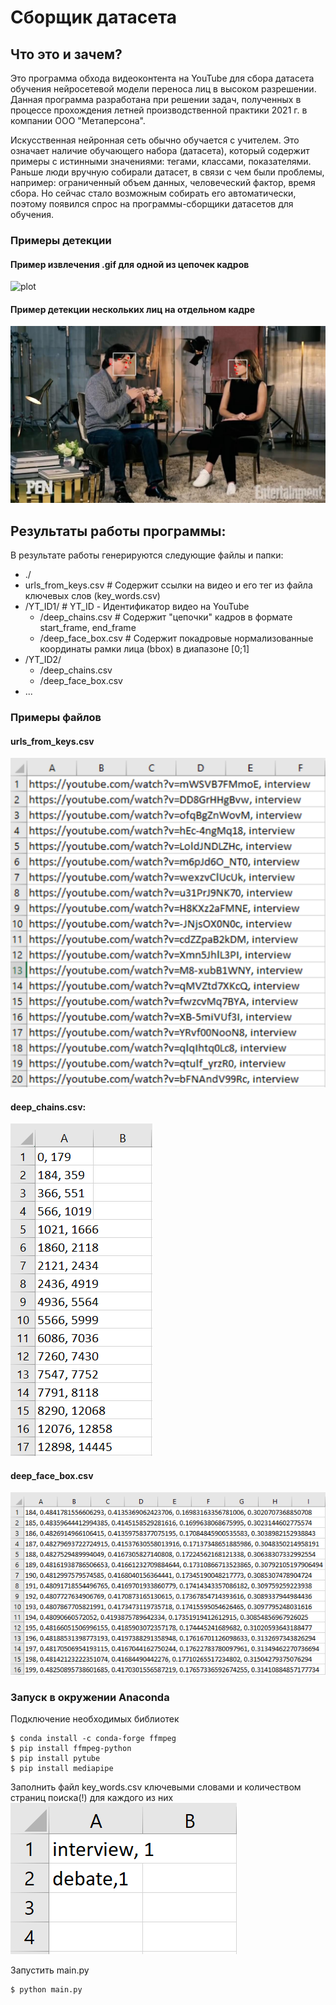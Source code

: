 # Сборщик датасета

## Что это и зачем?

Это программа обхода видеоконтента на YouTube для сбора датасета обучения нейросетевой модели переноса лиц в высоком разрешении. Данная программа разработана при решении задач, полученных в процессе прохождения летней производственной практики 2021 г. в компании ООО "Метаперсона".

Искусственная нейронная сеть обычно обучается с учителем. Это означает наличие обучающего набора (датасета), который содержит примеры с истинными значениями: тегами, классами, показателями. Раньше люди вручную собирали датасет, в связи с чем были проблемы, например: ограниченный объем данных, человеческий фактор, время сбора. Но сейчас стало возможным собирать его автоматически, поэтому появился спрос на программы-сборщики датасетов для обучения.

### Примеры детекции
#### Пример извлечения .gif для одной из цепочек кадров
![plot](./imgs/204_219.gif)
#### Пример детекции нескольких лиц на отдельном кадре
![plot](./imgs/Pasted_image_20240710003739.png)

## Результаты работы программы:
В результате работы генерируются следующие файлы и папки:
- ./
- urls_from_keys.csv # Содержит ссылки на видео и его тег из файла ключевых слов (key_words.csv)
- /YT_ID1/ # YT_ID - Идентификатор видео на YouTube
	- /deep_chains.csv # Содержит "цепочки" кадров в формате start_frame, end_frame
	- /deep_face_box.csv # Содержит покадровые нормализованные координаты рамки лица (bbox) в диапазоне \[0;1\]
- /YT_ID2/
	- /deep_chains.csv
	- /deep_face_box.csv
- ...
### Примеры файлов
#### urls_from_keys.csv
![plot](./imgs/Pasted_image_20240710003231.png)

#### deep_chains.csv:
![plot](./imgs/Pasted_image_20240710003020.png)

#### deep_face_box.csv
![plot](./imgs/Pasted_image_20240710003104.png)

### Запуск в окружении Anaconda
Подключение необходимых библиотек
```
$ conda install -c conda-forge ffmpeg
$ pip install ffmpeg-python
$ pip install pytube
$ pip install mediapipe
```
Заполнить файл key_words.csv ключевыми словами и количеством страниц поиска(!) для каждого из них
![plot](./imgs/Pasted_image_20240710001435.png)

Запустить main.py
```
$ python main.py
```
